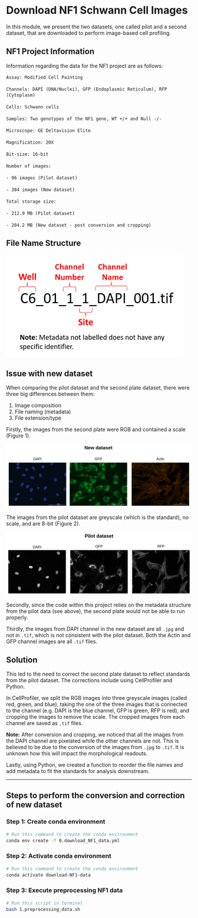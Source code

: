 # Download NF1 Schwann Cell Images

In this module, we present the two datasets, one called pilot and a second dataset, that are downloaded to perform image-based cell profiling.

## NF1 Project Information

Information regarding the data for the NF1 project are as follows:

```
Assay: Modified Cell Painting

Channels: DAPI (DNA/Nuclei), GFP (Endoplasmic Reticulum), RFP (Cytoplasm) 

Cells: Schwann cells

Samples: Two genotypes of the NF1 gene, WT +/+ and Null -/-

Microscope: GE Deltavision Elite

Magnification: 20X

Bit-size: 16-bit

Number of images: 

- 96 images (Pilot dataset)

- 384 images (New dataset)

Total storage size: 

- 212.9 MB (Pilot dataset)

- 204.2 MB (New dataset - post conversion and cropping)
```

## File Name Structure

![NF1 Pilot Data Metadata](example_images/NF1_Pilot_Data_Metadata.png "NF1 Pilot Data Metadata")

## Issue with new dataset

When comparing the pilot dataset and the second plate dataset, there were three big differences between them:

1. Image composition
2. File naming (metadata)
3. File extension/type

Firstly, the images from the second plate were RGB and contained a scale (Figure 1).

![new_dataset.png](example_images/new_dataset.png)

The images from the pilot dataset are greyscale (which is the standard), no scale, and are 8-bit (Figure 2). 

![pilot_dataset.png](example_images/pilot_dataset.png)

Secondly, since the code within this project relies on the metadata structure from the pilot data (see above), the second plate would not be able to run properly.

Thirdly, the images from DAPI channel in the new dataset are all `.jpg` and not in `.tif`, which is not consistent with the pilot dataset.
Both the Actin and GFP channel images are all `.tif` files.

## Solution

This led to the need to correct the second plate dataset to reflect standards from the pilot dataset. 
The corrections include using CellProfiler and Python.

In CellProfiler, we split the RGB images into three greyscale images (called red, green, and blue), taking the one of the three images that is connected to the channel (e.g. DAPI is the blue channel, GFP is green, RFP is red), and cropping the images to remove the scale.
The cropped images from each channel are saved as `.tif` files.

**Note:** After conversion and cropping, we noticed that all the images from the DAPI channel are pixelated while the other channels are not. This is believed to be due to the conversion of the images from `.jpg` to `.tif`. It is unknown how this will impact the morphological readouts. 

Lastly, using Python, we created a function to reorder the file names and add metadata to fit the standards for analysis downstream.

---

## Steps to perform the conversion and correction of new dataset

### Step 1: Create conda environment

```sh
# Run this command to create the conda environment 
conda env create -f 0.download_NF1_data.yml
```

### Step 2: Activate conda environment

```sh
# Run this command to create the conda environment 
conda activate download-NF1-data
```

### Step 3: Execute preprocessing NF1 data

```sh
# Run this script in terminal
bash 1.preprocessing_data.sh
```
